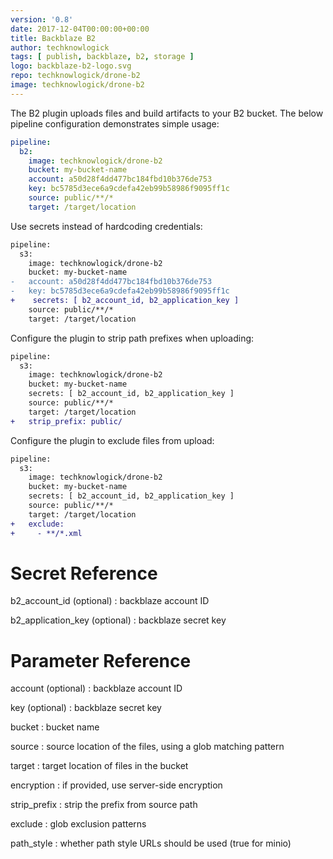 ```yaml
---
version: '0.8'
date: 2017-12-04T00:00:00+00:00
title: Backblaze B2
author: techknowlogick
tags: [ publish, backblaze, b2, storage ]
logo: backblaze-b2-logo.svg
repo: techknowlogick/drone-b2
image: techknowlogick/drone-b2
---
```


The B2 plugin uploads files and build artifacts to your B2 bucket. The below pipeline configuration demonstrates simple usage:

```yaml
pipeline:
  b2:
    image: techknowlogick/drone-b2
    bucket: my-bucket-name
    account: a50d28f4dd477bc184fbd10b376de753
    key: bc5785d3ece6a9cdefa42eb99b58986f9095ff1c
    source: public/**/*
    target: /target/location
```

Use secrets instead of hardcoding credentials:

```diff
pipeline:
  s3:
    image: techknowlogick/drone-b2
    bucket: my-bucket-name
-   account: a50d28f4dd477bc184fbd10b376de753
-   key: bc5785d3ece6a9cdefa42eb99b58986f9095ff1c
+    secrets: [ b2_account_id, b2_application_key ]
    source: public/**/*
    target: /target/location
```

Configure the plugin to strip path prefixes when uploading:

```diff
pipeline:
  s3:
    image: techknowlogick/drone-b2
    bucket: my-bucket-name
    secrets: [ b2_account_id, b2_application_key ]
    source: public/**/*
    target: /target/location
+   strip_prefix: public/
```

Configure the plugin to exclude files from upload:

```diff
pipeline:
  s3:
    image: techknowlogick/drone-b2
    bucket: my-bucket-name
    secrets: [ b2_account_id, b2_application_key ]
    source: public/**/*
    target: /target/location
+   exclude:
+     - **/*.xml
```

# Secret Reference

b2_account_id (optional)
: backblaze account ID

b2_application_key (optional)
: backblaze secret key

# Parameter Reference

account (optional)
: backblaze account ID

key (optional)
: backblaze secret key

bucket
: bucket name

source
: source location of the files, using a glob matching pattern

target
: target location of files in the bucket

encryption
: if provided, use server-side encryption

strip_prefix
: strip the prefix from source path

exclude
: glob exclusion patterns

path_style
: whether path style URLs should be used (true for minio)

